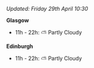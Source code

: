 *Updated: Friday 29th April 10:30*

**Glasgow**

* 11h - 22h: :partly_sunny: Partly Cloudy

**Edinburgh**

* 11h - 22h: :partly_sunny: Partly Cloudy
